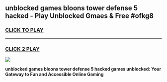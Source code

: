 
## unblocked games bloons tower defense 5 hacked - Play Unblocked Gmaes & Free #ofkg8
<h3>
<a href="https://premium.freeplayer.one?title=unblocked_games_bloons_tower_defense_5_hacked&ref=03M">CLICK TO PLAY</a></h3>
<hr>

<h3>
<a href="https://premium.freeplayer.one?title=unblocked_games_bloons_tower_defense_5_hacked&ref=03M">CLICK 2 PLAY</a>
  
</h3>

<a href="https://premium.freeplayer.one?title=unblocked_games_bloons_tower_defense_5_hacked&ref=03M"><img src="https://clearcache.store/games.png"></a>


**unblocked games bloons tower defense 5 hacked games unblocked: Your Gateway to Fun and Accessible Online Gaming**
